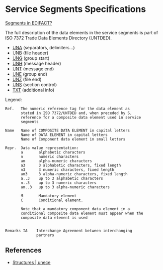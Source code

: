 # Service Segments Specifications

[Segments in EDIFACT?](README.md)

The full description of the data elements in the service
segments is part of ISO 7372 Trade Data Elements Directory
(UNTDED).

* [UNA](una.md) (separators, delimiters...) 
* [UNB](unb.md) (file header)
* [UNG](ung.md) (group start)
* [UNH](unh.md) (message header)
* [UNT](unt.md) (message end)
* [UNE](une.md) (group end)
* [UNZ](unz.md) (file end)
* [UNS](uns.md) (section control)
* [TXT](txt.md) (additional info)

Legend:

```
Ref.   The numeric reference tag for the data element as
       stated in ISO 7372/UNTDED and, when preceded by S,
       reference for a composite data element used in service
       segments

Name   Name of COMPOSITE DATA ELEMENT in capital letters
       Name of DATA ELEMENT in capital letters
       Name of Component data element in small letters

Repr.  Data value representation:
       a       alphabetic characters
       n       numeric characters
       an      alpha-numeric characters
       a3      3 alphabetic characters, fixed length
       n3      3 numeric characters, fixed length
       an3     3 alpha-numeric characters, fixed length
       a..3    up to 3 alphabetic characters
       n..3    up to 3 numeric characters
       an..3   up to 3 alpha-numeric characters

       M       Mandatory element
       C       Conditional element.

       Note that a mandatory component data element in a
       conditional composite data element must appear when the
       composite data element is used


Remarks IA    Interchange Agreement between interchanging
              partners
```

## References

* [Structures | unece](http://www.unece.org/fileadmin/DAM/trade/edifact/untdid/d422_s.htm#structures)
